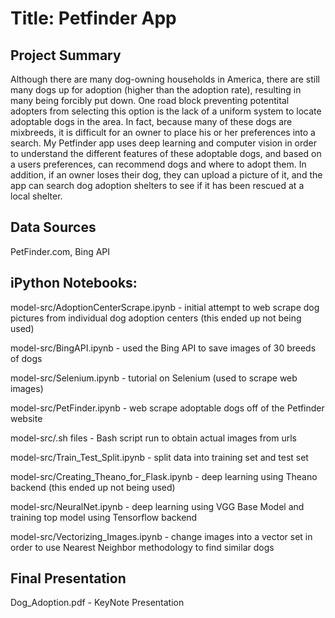 # Title: Petfinder App

## Project Summary
Although there are many dog-owning households in America, there are still many dogs up for adoption (higher than the adoption rate), resulting in many being forcibly put down. One road block preventing potentital adopters from selecting this option is the lack of a uniform system to locate adoptable dogs in the area. In fact, because many of these dogs are mixbreeds, it is difficult for an owner to place his or her preferences into a search. My Petfinder app uses deep learning and computer vision in order to understand the different features of these adoptable dogs, and based on a users preferences, can recommend dogs and where to adopt them. In addition, if an owner loses their dog, they can upload a picture of it, and the app can search dog adoption shelters to see if it has been rescued at a local shelter.

## Data Sources 
PetFinder.com, Bing API

## iPython Notebooks: 
model-src/AdoptionCenterScrape.ipynb - initial attempt to web scrape dog pictures from individual dog adoption centers (this ended up not being used)

model-src/BingAPI.ipynb - used the Bing API to save images of 30 breeds of dogs

model-src/Selenium.ipynb - tutorial on Selenium (used to scrape web images)

model-src/PetFinder.ipynb - web scrape adoptable dogs off of the Petfinder website

model-src/.sh files - Bash script run to obtain actual images from urls

model-src/Train_Test_Split.ipynb - split data into training set and test set

model-src/Creating_Theano_for_Flask.ipynb - deep learning using Theano backend (this ended up not being used)

model-src/NeuralNet.ipynb - deep learning using VGG Base Model and training top model using Tensorflow backend

model-src/Vectorizing_Images.ipynb - change images into a vector set in order to use Nearest Neighbor methodology to find similar dogs

## Final Presentation
Dog_Adoption.pdf - KeyNote Presentation
